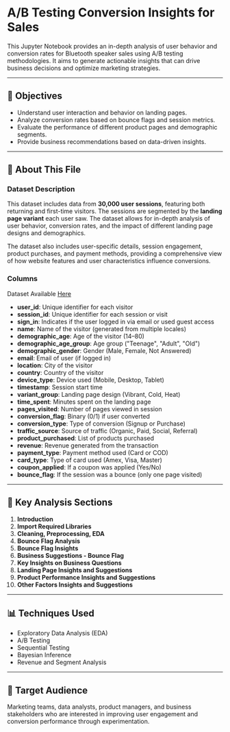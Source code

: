 # A/B Testing Conversion Insights for Sales

This Jupyter Notebook provides an in-depth analysis of user behavior and conversion rates for Bluetooth speaker sales using A/B testing methodologies. It aims to generate actionable insights that can drive business decisions and optimize marketing strategies.

---

## 📌 Objectives

- Understand user interaction and behavior on landing pages.  
- Analyze conversion rates based on bounce flags and session metrics.  
- Evaluate the performance of different product pages and demographic segments.  
- Provide business recommendations based on data-driven insights.

---

## 📂 About This File

### Dataset Description

This dataset includes data from **30,000 user sessions**, featuring both returning and first-time visitors. The sessions are segmented by the **landing page variant** each user saw. The dataset allows for in-depth analysis of user behavior, conversion rates, and the impact of different landing page designs and demographics.

The dataset also includes user-specific details, session engagement, product purchases, and payment methods, providing a comprehensive view of how website features and user characteristics influence conversions.

### Columns
Dataset Available [Here](https://www.kaggle.com/datasets/sandeep1080/bassburst)

- **user_id**: Unique identifier for each visitor  
- **session_id**: Unique identifier for each session or visit  
- **sign_in**: Indicates if the user logged in via email or used guest access  
- **name**: Name of the visitor (generated from multiple locales)  
- **demographic_age**: Age of the visitor (14–80)  
- **demographic_age_group**: Age group ("Teenage", "Adult", "Old")  
- **demographic_gender**: Gender (Male, Female, Not Answered)  
- **email**: Email of user (if logged in)  
- **location**: City of the visitor  
- **country**: Country of the visitor  
- **device_type**: Device used (Mobile, Desktop, Tablet)  
- **timestamp**: Session start time  
- **variant_group**: Landing page design (Vibrant, Cold, Heat)  
- **time_spent**: Minutes spent on the landing page  
- **pages_visited**: Number of pages viewed in session  
- **conversion_flag**: Binary (0/1) if user converted  
- **conversion_type**: Type of conversion (Signup or Purchase)  
- **traffic_source**: Source of traffic (Organic, Paid, Social, Referral)  
- **product_purchased**: List of products purchased  
- **revenue**: Revenue generated from the transaction  
- **payment_type**: Payment method used (Card or COD)  
- **card_type**: Type of card used (Amex, Visa, Master)  
- **coupon_applied**: If a coupon was applied (Yes/No)  
- **bounce_flag**: If the session was a bounce (only one page visited)  

---

## 🧠 Key Analysis Sections

1. **Introduction**  
2. **Import Required Libraries**  
3. **Cleaning, Preprocessing, EDA**  
4. **Bounce Flag Analysis**  
5. **Bounce Flag Insights**  
6. **Business Suggestions - Bounce Flag**  
7. **Key Insights on Business Questions**  
8. **Landing Page Insights and Suggestions**  
9. **Product Performance Insights and Suggestions**  
10. **Other Factors Insights and Suggestions**

---

## 📊 Techniques Used

- Exploratory Data Analysis (EDA)  
- A/B Testing  
- Sequential Testing  
- Bayesian Inference  
- Revenue and Segment Analysis

---

## 👥 Target Audience

Marketing teams, data analysts, product managers, and business stakeholders who are interested in improving user engagement and conversion performance through experimentation.
